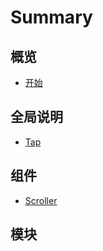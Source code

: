# Summary

## 概览

* [开始](README.md)

## 全局说明

* [Tap](quan-ju-shuo-ming/tap.md)

## 组件

* [Scroller](zu-jian/scroller.md)

## 模块

